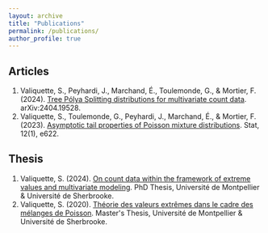 ```yaml
---
layout: archive
title: "Publications"
permalink: /publications/
author_profile: true
---
```


## Articles
1. Valiquette, S., Peyhardi, J., Marchand, É., Toulemonde, G., & Mortier, F. (2024). [Tree Pólya Splitting distributions for multivariate count data](https://arxiv.org/abs/2404.19528). arXiv:2404.19528.
2. Valiquette, S., Toulemonde, G., Peyhardi, J., Marchand, É., & Mortier, F. (2023). [Asymptotic tail properties of Poisson mixture distributions](https://onlinelibrary.wiley.com/doi/full/10.1002/sta4.622). Stat, 12(1), e622.


## Thesis
1. Valiquette, S. (2024). [On count data within the framework of extreme values and multivariate modeling](https://savoirs.usherbrooke.ca/handle/11143/21889). PhD Thesis, Université de Montpellier & Université de Sherbrooke.
2. Valiquette, S. (2020). [Théorie des valeurs extrêmes dans le cadre des mélanges de Poisson](http://s-valiquette.github.io/files/stage_Samuel_2020_Final.pdf). Master's Thesis, Université de Montpellier & Université de Sherbrooke.
